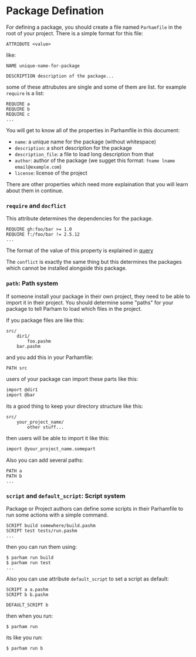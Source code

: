 # Package Defination
For defining a package, you should create a file named `Parhamfile` in the root of your project.
There is a simple format for this file:

```
ATTRIBUTE <value>
```

like:

```
NAME unique-name-for-package

DESCRIPTION description of the package...
```

some of these attrubutes are single and some of them are list. for example `require` is a list:

```
REQUIRE a
REQUIRE b
REQUIRE c
...
```

You will get to know all of the properties in Parhamfile in this document:

- `name`: a unique name for the package (without whitespace)
- `description`: a short description for the package
- `description_file`: a file to load long description from that
- `author`: author of the package (we sugget this format: `fname lname email@example.com`)
- `license`: license of the project

There are other properties which need more explaination that you will learn about them in continue.

### `require` and `docflict`
This attribute determines the dependencies for the package.

```
REQUIRE gh:foo/bar >= 1.0
REQUIRE f:/foo/bar != 2.5.12
...
```

The format of the value of this property is explained in [query](query.md)

The `conflict` is exactly the same thing but this determines the packages which cannot be installed alongside this package.

### `path`: Path system
If someone install your package in their own project, they need to be able to import it in their project.
You should determine some "paths" for your package to tell Parham to load which files in the project.

If you package files are like this:

```
src/
    dir1/
        foo.pashm
    bar.pashm
```

and you add this in your Parhamfile:

```
PATH src
```

users of your package can import these parts like this:

```bash
import @dir1
import @bar
```

its a good thing to keep your directory structure like this:

```
src/
    your_project_name/
        other stuff...
```

then users will be able to import it like this:

```bash
import @your_project_name.somepart
```

Also you can add several paths:

```
PATH a
PATH b
...
```

### `script` and `default_script`: Script system
Package or Project authors can define some scripts in their Parhamfile to run some actions with a simple command.

```
SCRIPT build somewhere/build.pashm
SCRIPT test tests/run.pashm
...
```

then you can run them using:

```shell
$ parham run build
$ parham run test
...
```

Also you can use attribute `default_script` to set a script as default:

```
SCRIPT a a.pashm
SCRIPT b b.pashm

DEFAULT_SCRIPT b
```

then when you run:

```shell
$ parham run
```

its like you run:

```
$ parham run b
```
